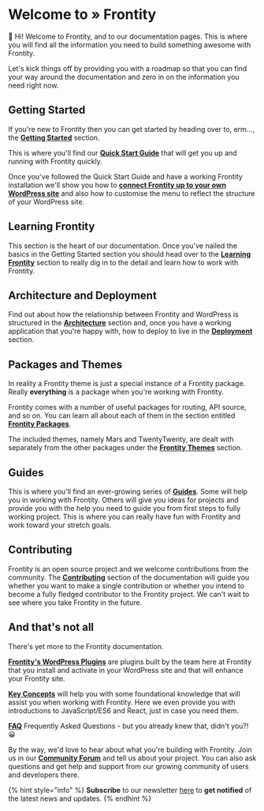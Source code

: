# Welcome to » Frontity

**👋** Hi! Welcome to Frontity, and to our documentation pages. This is where you will find all the information you need to build something awesome with Frontity.

Let's kick things off by providing you with a roadmap so that you can find your way around the documentation and zero in on the information you need right now.

## **Getting Started**

If you're new to Frontity then you can get started by heading over to, erm..., the [**Getting Started**](getting-started/README.md) section.

This is where you'll find our [**Quick Start Guide**](getting-started/quick-start-guide.md) that will get you up and running with Frontity quickly.

Once you've followed the Quick Start Guide and have a working Frontity installation we'll show you how to [**connect Frontity up to your own WordPress site**](getting-started/connecting-to-wordpress.md) and also how to customise the menu to reflect the structure of your WordPress site.

## **Learning Frontity**

This section is the heart of our documentation. Once you've nailed the basics in the Getting Started section you should head over to the [**Learning Frontity**](learning-frontity/README.md) section to really dig in to the detail and learn how to work with Frontity.

## **Architecture and Deployment**

Find out about how the relationship between Frontity and WordPress is structured in the [**Architecture**](architecture/README.md) section and, once you have a working application that you're happy with, how to deploy to live in the [**Deployment**](deployment/README.md) section.

## **Packages and Themes**

In reality a Frontity theme is just a special instance of a Frontity package. Really **everything** is a package when you're working with Frontity. 

Frontity comes with a number of useful packages for routing, API source, and so on. You can learn all about each of them in the section entitled [**Frontity Packages**](api-reference-1/README.md).

The included themes, namely Mars and TwentyTwenty, are dealt with separately from the other packages under the [**Frontity Themes**](frontity-themes/README.md) section.

## **Guides**

This is where you'll find an ever-growing series of [**Guides**](guides/README.md). Some will help you in working with Frontity. Others will give you ideas for projects and provide you with the help you need to guide you from first steps to fully working project. This is where you can really have fun with Frontity and work toward your stretch goals.

## **Contributing**

Frontity is an open source project and we welcome contributions from the community. The [**Contributing**](contributing/README.md) section of the documentation will guide you whether you want to make a single contribution or whether you intend to become a fully fledged contributor to the Frontity project. We can't wait to see where you take Frontity in the future.

## **And that's not all**

There's yet more to the Frontity documentation.

[**Frontity's WordPress Plugins**](frontity-plugins/README.md) are plugins built by the team here at Frontity that you install and activate in your WordPress site and that will enhance your Frontity site. 

[**Key Concepts**](resources/README.md) will help you with some foundational knowledge that will assist you when working with Frontity. Here we even provide you with introductions to JavaScript/ES6 and React, just in case you need them.

[**FAQ**](faq.md) Frequently Asked Questions - but you already knew that, didn't you?! 😀

By the way, we'd love to hear about what you're building with Frontity. Join us in our [**Community Forum**](https://community.frontity.org) and tell us about your project. You can also ask questions and get help and support from our growing community of users and developers there.

{% hint style="info" %}
**Subscribe** to our newsletter [here](https://frontity.org/#newsletter) to **get notified** of the latest news and updates.
{% endhint %}

